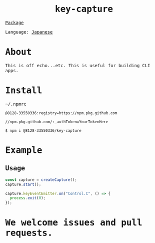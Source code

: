 <samp>
<div align="center">

# key-capture

</div>

[Package](https://github.com/8128-33550336/key-capture/pkgs/npm/key-capture)

Language: [Japanese](./README-ja.md)

# About

This is off echo...etc. This is useful for building CLI apps.

# Install

~/.npmrc

```
@8128-33550336:registry=https://npm.pkg.github.com

//npm.pkg.github.com/:_authToken=YourTokenHere
```

```
$ npm i @8128-33550336/key-capture
```

# Example

## Usage

```ts
const capture = createCapture();
capture.start();

capture.keyEventEmitter.on("Control.C", () => {
  process.exit(0);
});
```

# We welcome issues and pull requests.

</samp>

